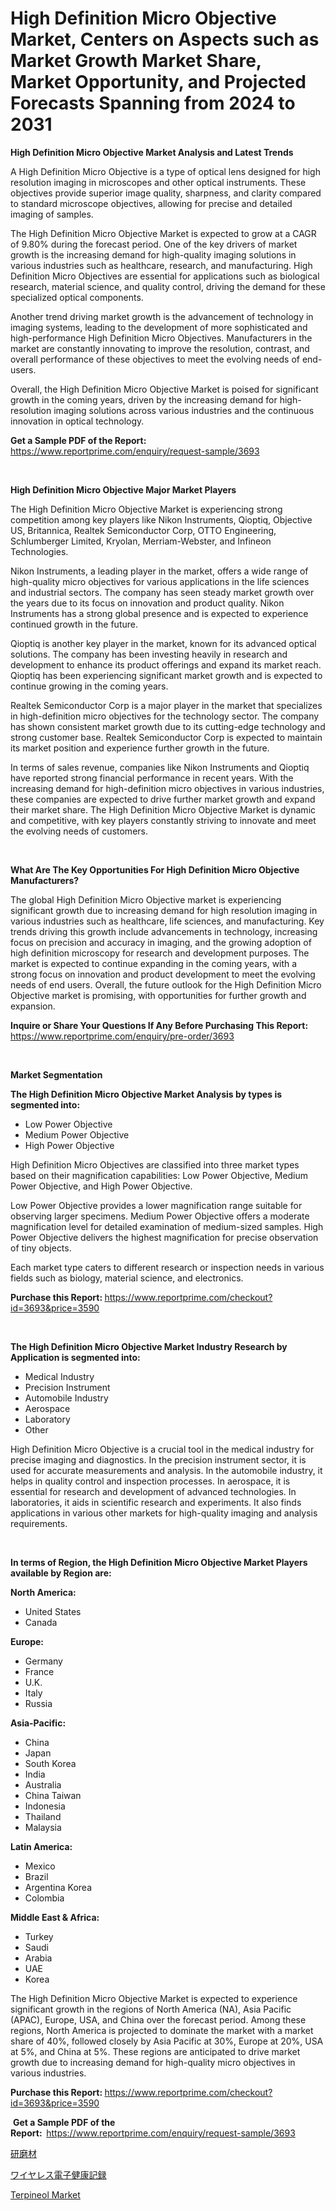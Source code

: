 <p><h1>High Definition Micro Objective Market, Centers on Aspects such as Market Growth Market Share, Market Opportunity, and Projected Forecasts Spanning from 2024 to 2031</h1></p><p><strong>High Definition Micro Objective Market Analysis and Latest Trends</strong></p>
<p><p>A High Definition Micro Objective is a type of optical lens designed for high resolution imaging in microscopes and other optical instruments. These objectives provide superior image quality, sharpness, and clarity compared to standard microscope objectives, allowing for precise and detailed imaging of samples.</p><p>The High Definition Micro Objective Market is expected to grow at a CAGR of 9.80% during the forecast period. One of the key drivers of market growth is the increasing demand for high-quality imaging solutions in various industries such as healthcare, research, and manufacturing. High Definition Micro Objectives are essential for applications such as biological research, material science, and quality control, driving the demand for these specialized optical components.</p><p>Another trend driving market growth is the advancement of technology in imaging systems, leading to the development of more sophisticated and high-performance High Definition Micro Objectives. Manufacturers in the market are constantly innovating to improve the resolution, contrast, and overall performance of these objectives to meet the evolving needs of end-users.</p><p>Overall, the High Definition Micro Objective Market is poised for significant growth in the coming years, driven by the increasing demand for high-resolution imaging solutions across various industries and the continuous innovation in optical technology.</p></p>
<p><strong>Get a Sample PDF of the Report:&nbsp;</strong> <a href="https://www.reportprime.com/enquiry/request-sample/3693">https://www.reportprime.com/enquiry/request-sample/3693</a></p>
<p>&nbsp;</p>
<p><strong>High Definition Micro Objective Major Market Players</strong></p>
<p><p>The High Definition Micro Objective Market is experiencing strong competition among key players like Nikon Instruments, Qioptiq, Objective US, Britannica, Realtek Semiconductor Corp, OTTO Engineering, Schlumberger Limited, Kryolan, Merriam-Webster, and Infineon Technologies. </p><p>Nikon Instruments, a leading player in the market, offers a wide range of high-quality micro objectives for various applications in the life sciences and industrial sectors. The company has seen steady market growth over the years due to its focus on innovation and product quality. Nikon Instruments has a strong global presence and is expected to experience continued growth in the future.</p><p>Qioptiq is another key player in the market, known for its advanced optical solutions. The company has been investing heavily in research and development to enhance its product offerings and expand its market reach. Qioptiq has been experiencing significant market growth and is expected to continue growing in the coming years.</p><p>Realtek Semiconductor Corp is a major player in the market that specializes in high-definition micro objectives for the technology sector. The company has shown consistent market growth due to its cutting-edge technology and strong customer base. Realtek Semiconductor Corp is expected to maintain its market position and experience further growth in the future.</p><p>In terms of sales revenue, companies like Nikon Instruments and Qioptiq have reported strong financial performance in recent years. With the increasing demand for high-definition micro objectives in various industries, these companies are expected to drive further market growth and expand their market share. The High Definition Micro Objective Market is dynamic and competitive, with key players constantly striving to innovate and meet the evolving needs of customers.</p></p>
<p>&nbsp;</p>
<p><strong>What Are The Key Opportunities For High Definition Micro Objective Manufacturers?</strong></p>
<p><p>The global High Definition Micro Objective market is experiencing significant growth due to increasing demand for high resolution imaging in various industries such as healthcare, life sciences, and manufacturing. Key trends driving this growth include advancements in technology, increasing focus on precision and accuracy in imaging, and the growing adoption of high definition microscopy for research and development purposes. The market is expected to continue expanding in the coming years, with a strong focus on innovation and product development to meet the evolving needs of end users. Overall, the future outlook for the High Definition Micro Objective market is promising, with opportunities for further growth and expansion.</p></p>
<p><strong>Inquire or Share Your Questions If Any Before Purchasing This Report:</strong> <a href="https://www.reportprime.com/enquiry/pre-order/3693">https://www.reportprime.com/enquiry/pre-order/3693</a></p>
<p>&nbsp;</p>
<p><strong>Market Segmentation</strong></p>
<p><strong>The High Definition Micro Objective Market Analysis by types is segmented into:</strong></p>
<p><ul><li>Low Power Objective</li><li>Medium Power Objective</li><li>High Power Objective</li></ul></p>
<p><p>High Definition Micro Objectives are classified into three market types based on their magnification capabilities: Low Power Objective, Medium Power Objective, and High Power Objective.</p><p>Low Power Objective provides a lower magnification range suitable for observing larger specimens. Medium Power Objective offers a moderate magnification level for detailed examination of medium-sized samples. High Power Objective delivers the highest magnification for precise observation of tiny objects.</p><p>Each market type caters to different research or inspection needs in various fields such as biology, material science, and electronics.</p></p>
<p><strong>Purchase this Report:&nbsp;</strong><a href="https://www.reportprime.com/checkout?id=3693&price=3590">https://www.reportprime.com/checkout?id=3693&price=3590</a></p>
<p>&nbsp;</p>
<p><strong>The High Definition Micro Objective Market Industry Research by Application is segmented into:</strong></p>
<p><ul><li>Medical Industry</li><li>Precision Instrument</li><li>Automobile Industry</li><li>Aerospace</li><li>Laboratory</li><li>Other</li></ul></p>
<p><p>High Definition Micro Objective is a crucial tool in the medical industry for precise imaging and diagnostics. In the precision instrument sector, it is used for accurate measurements and analysis. In the automobile industry, it helps in quality control and inspection processes. In aerospace, it is essential for research and development of advanced technologies. In laboratories, it aids in scientific research and experiments. It also finds applications in various other markets for high-quality imaging and analysis requirements.</p></p>
<p>&nbsp;</p>
<p><strong>In terms of Region, the High Definition Micro Objective Market Players available by Region are:</strong></p>
<p>
    <p> <strong> North America: </strong>
        <ul>
            <li>United States</li>
            <li>Canada</li>
        </ul>
        </p> 
    <p> <strong> Europe: </strong>
        <ul>
            <li>Germany</li>
            <li>France</li>
            <li>U.K.</li>
            <li>Italy</li>
            <li>Russia</li>
        </ul>
        </p> 
    <p> <strong> Asia-Pacific: </strong>
        <ul>
            <li>China</li>
            <li>Japan</li>
            <li>South Korea</li>
            <li>India</li>
            <li>Australia</li>
            <li>China Taiwan</li>
            <li>Indonesia</li>
            <li>Thailand</li>
            <li>Malaysia</li>
        </ul>
        </p> 
    <p> <strong> Latin America: </strong>
        <ul>
            <li>Mexico</li>
            <li>Brazil</li>
            <li>Argentina Korea</li>
            <li>Colombia</li>
        </ul>
        </p> 
    <p> <strong> Middle East & Africa: </strong>
        <ul>
            <li>Turkey</li>
            <li>Saudi</li>
            <li>Arabia</li>
            <li>UAE</li>
            <li>Korea</li>
        </ul>
    </p>
    </p>
<p><p>The High Definition Micro Objective Market is expected to experience significant growth in the regions of North America (NA), Asia Pacific (APAC), Europe, USA, and China over the forecast period. Among these regions, North America is projected to dominate the market with a market share of 40%, followed closely by Asia Pacific at 30%, Europe at 20%, USA at 5%, and China at 5%. These regions are anticipated to drive market growth due to increasing demand for high-quality micro objectives in various industries.</p></p>
<p><strong>Purchase this Report: </strong><a href="https://www.reportprime.com/checkout?id=3693&price=3590">https://www.reportprime.com/checkout?id=3693&price=3590</a></p>
<p>&nbsp;<strong>Get a Sample PDF of the Report:&nbsp;&nbsp;</strong><a href="https://www.reportprime.com/enquiry/request-sample/3693">https://www.reportprime.com/enquiry/request-sample/3693</a></p>
<p><strong></strong></p>
<p><p><a href="https://github.com/EstaSprer20231/Market-Research-Report-List-1/blob/main/144434914601.md">研磨材</a></p><p><a href="https://github.com/vlcostes/Market-Research-Report-List-1/blob/main/817308014600.md">ワイヤレス電子健康記録</a></p><p><a href="https://extreme-scabiosa-c81.notion.site/Insights-into-Terpineol-Market-Size-Analysing-Market-Share-Trends-and-Growth-from-2024-to-2031-17eaee0714844a8db076d13e1064f0c5">Terpineol Market</a></p></p>